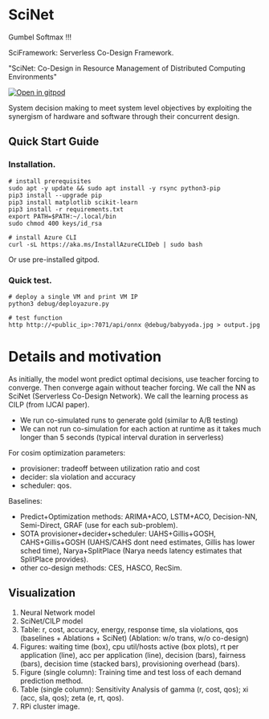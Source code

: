 # SciNet

Gumbel Softmax !!!

SciFramework: Serverless Co-Design Framework.

"SciNet: Co-Design in Resource Management of Distributed Computing Environments"

<a href="https://gitpod.io/#https://github.com/shreshthtuli/SciNet/">
    <img src="https://gitpod.io/button/open-in-gitpod.svg" alt="Open in gitpod">
  </a>

System decision making to meet system level objectives by exploiting the synergism of hardware and software through their concurrent design.

## Quick Start Guide

### Installation.

```console
# install prerequisites
sudo apt -y update && sudo apt install -y rsync python3-pip
pip3 install --upgrade pip
pip3 install matplotlib scikit-learn
pip3 install -r requirements.txt
export PATH=$PATH:~/.local/bin
sudo chmod 400 keys/id_rsa

# install Azure CLI
curl -sL https://aka.ms/InstallAzureCLIDeb | sudo bash
```

Or use pre-installed gitpod.

### Quick test.

```console
# deploy a single VM and print VM IP
python3 debug/deployazure.py

# test function
http http://<public_ip>:7071/api/onnx @debug/babyyoda.jpg > output.jpg
```

# Details and motivation

As initially, the model wont predict optimal decisions, use teacher forcing to converge. Then converge again without teacher forcing.
We call the NN as SciNet (Serverless Co-Design Network). We call the learning process as CILP (from IJCAI paper).

- We run co-simulated runs to generate gold (similar to A/B testing)
- We can not run co-simulation for each action at runtime as it takes much longer than 5 seconds (typical interval duration in serverless)

For cosim optimization parameters:

- provisioner: tradeoff between utilization ratio and cost
- decider: sla violation and accuracy
- scheduler: qos.

Baselines:

- Predict+Optimization methods: ARIMA+ACO, LSTM+ACO, Decision-NN, Semi-Direct, GRAF (use for each sub-problem).
- SOTA provisioner+decider+scheduler: UAHS+Gillis+GOSH, CAHS+Gillis+GOSH (UAHS/CAHS dont need estimates, Gillis has lower sched time), Narya+SplitPlace (Narya needs latency estimates that SplitPlace provides).
- other co-design methods: CES, HASCO, RecSim.

## Visualization

1. Neural Network model
2. SciNet/CILP model
3. Table: r, cost, accuracy, energy, response time, sla violations, qos (baselines + Ablations + SciNet) (Ablation: w/o trans, w/o co-design)
4. Figures: waiting time (box), cpu util/hosts active (box plots), rt per application (line), acc per application (line), decision (bars), fairness (bars), decision time (stacked bars), provisioning overhead (bars).
5. Figure (single column): Training time and test loss of each demand prediction method.
6. Table (single column): Sensitivity Analysis of gamma (r, cost, qos); xi (acc, sla, qos); zeta (e, rt, qos). 
7. RPi cluster image.
